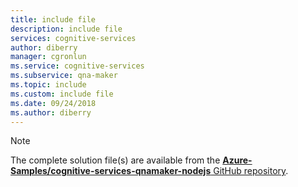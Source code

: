 ```yaml
---
title: include file
description: include file 
services: cognitive-services
author: diberry
manager: cgronlun
ms.service: cognitive-services
ms.subservice: qna-maker
ms.topic: include
ms.custom: include file
ms.date: 09/24/2018
ms.author: diberry
--- 
```


> [!NOTE] 
> The complete solution file(s) are available from the [**Azure-Samples/cognitive-services-qnamaker-nodejs** GitHub repository](https://github.com/Azure-Samples/cognitive-services-qnamaker-nodejs).
